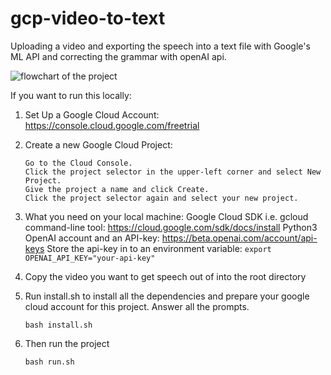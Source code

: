 # gcp-video-to-text
Uploading a video and exporting the speech into a text file with Google's ML API and correcting the grammar with openAI api. 

<img src="https://i.imgur.com/rHmQXr1.png" alt="flowchart of the project">

If you want to run this locally:
1. Set Up a Google Cloud Account: https://console.cloud.google.com/freetrial
2. Create a new Google Cloud Project:
    ```
    Go to the Cloud Console.
    Click the project selector in the upper-left corner and select New Project.
    Give the project a name and click Create.
    Click the project selector again and select your new project.
    ```

3. What you need on your local machine:
    Google Cloud SDK i.e. gcloud command-line tool: https://cloud.google.com/sdk/docs/install
    Python3
    OpenAI account and an API-key: https://beta.openai.com/account/api-keys
        Store the api-key in to an environment variable: `export OPENAI_API_KEY="your-api-key"`

4. Copy the video you want to get speech out of into the root directory

5. Run install.sh to install all the dependencies and prepare your google cloud account for this project.
    Answer all the prompts.

    `bash install.sh`

8. Then run the project

    `bash run.sh`
